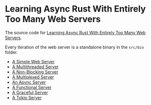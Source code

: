 #  Learning Async Rust With Entirely Too Many Web Servers 

The source code for [Learning Async Rust With Entirely Too Many Web Servers](https://ibraheem.ca/posts/too-many-web-servers/).

Every iteration of the web server is a standalone binary in the `src/bin` folder.

- [A Simple Web Server](https://github.com/ibraheemdev/too-many-web-servers/blob/master/src/bin/simple.rs)
- [A Multithreaded Server](https://github.com/ibraheemdev/too-many-web-servers/blob/master/src/bin/multithreaded.rs)
- [A Non-Blocking Server](https://github.com/ibraheemdev/too-many-web-servers/blob/master/src/bin/non_blocking.rs)
- [A Multiplexed Server](https://github.com/ibraheemdev/too-many-web-servers/blob/master/src/bin/multiplexed.rs)
- [An Async Server](https://github.com/ibraheemdev/too-many-web-servers/blob/master/src/bin/asynchronous.rs)
- [A Functional Server](https://github.com/ibraheemdev/too-many-web-servers/blob/master/src/bin/functional.rs)
- [A Graceful Server](https://github.com/ibraheemdev/too-many-web-servers/blob/master/src/bin/graceful.rs)
- [A Tokio Server](https://github.com/ibraheemdev/too-many-web-servers/blob/master/src/bin/tokio.rs)
